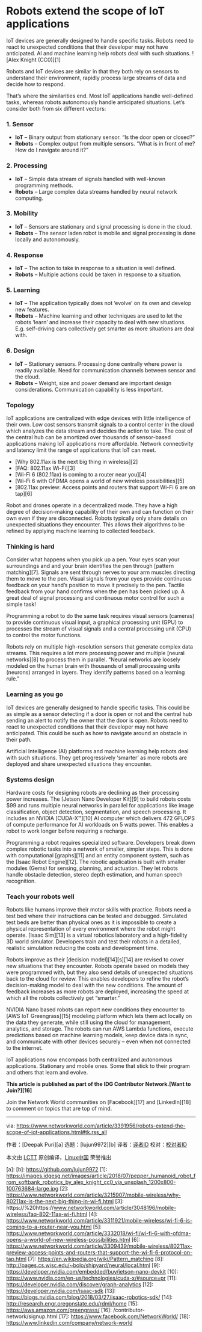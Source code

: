 [#]: collector: (lujun9972)
[#]: translator: ( )
[#]: reviewer: ( )
[#]: publisher: ( )
[#]: url: ( )
[#]: subject: (Robots extend the scope of IoT applications)
[#]: via: (https://www.networkworld.com/article/3391956/robots-extend-the-scope-of-iot-applications.html#tk.rss_all)
[#]: author: (Deepak Puri )

Robots extend the scope of IoT applications
======
IoT devices are generally designed to handle specific tasks. Robots need to react to unexpected conditions that their developer may not have anticipated. AI and machine learning help robots deal with such situations.
![Alex Knight \(CC0\)][1]

Robots and IoT devices are similar in that they both rely on sensors to understand their environment, rapidly process large streams of data and decide how to respond.

That’s where the similarities end. Most IoT applications handle well-defined tasks, whereas robots autonomously handle anticipated situations. Let’s consider both from six different vectors:

### 1\. Sensor

  * **IoT** – Binary output from stationary sensor. “Is the door open or closed?”
  * **Robots** – Complex output from multiple sensors. “What is in front of me? How do I navigate around it?”



### 2\. Processing

  * **IoT** – Simple data stream of signals handled with well-known programming methods.
  * **Robots** – Large complex data streams handled by neural network computing.



### 3\. Mobility

  * **IoT** – Sensors are stationary and signal processing is done in the cloud.
  * **Robots** – The sensor laden robot is mobile and signal processing is done locally and autonomously.



### 4\. Response

  * **IoT** – The action to take in response to a situation is well defined.
  * **Robots** – Multiple actions could be taken in response to a situation.



### 5\. Learning

  * **IoT** – The application typically does not ‘evolve’ on its own and develop new features.
  * **Robots** – Machine learning and other techniques are used to let the robots ‘learn’ and increase their capacity to deal with new situations. E.g. self-driving cars collectively get smarter as more situations are deal with.



### 6\. Design

  * **IoT** – Stationary sensors. Processing done centrally where power is readily available. Need for communication channels between sensor and the cloud.
  * **Robots** – Weight, size and power demand are important design considerations. Communication capability is less important.



### Topology

IoT applications are centralized with edge devices with little intelligence of their own. Low cost sensors transmit signals to a control center in the cloud which analyzes the data stream and decides the action to take. The cost of the central hub can be amortized over thousands of sensor-based applications making IoT applications more affordable. Network connectivity and latency limit the range of applications that IoT can meet.

  * [Why 802.11ax is the next big thing in wireless][2]
  * [FAQ: 802.11ax Wi-Fi][3]
  * [Wi-Fi 6 (802.11ax) is coming to a router near you][4]
  * [Wi-Fi 6 with OFDMA opens a world of new wireless possibilities][5]
  * [802.11ax preview: Access points and routers that support Wi-Fi 6 are on tap][6]



Robot and drones operate in a decentralized mode. They have a high degree of decision-making capability of their own and can function on their own even if they are disconnected. Robots typically only share details on unexpected situations they encounter. This allows their algorithms to be refined by applying machine learning to collected feedback.

### Thinking is hard

Consider what happens when you pick up a pen. Your eyes scan your surroundings and and your brain identifies the pen through [pattern matching][7]. Signals are sent through nerves to your arm muscles directing them to move to the pen. Visual signals from your eyes provide continuous feedback on your hand’s position to move it precisely to the pen. Tactile feedback from your hand confirms when the pen has been picked up. A great deal of signal processing and continuous motor control for such a simple task!

Programming a robot to do the same task requires visual sensors (cameras) to provide continuous visual input, a graphical processing unit (GPU) to processes the stream of visual signals and a central processing unit (CPU) to control the motor functions.

Robots rely on multiple high-resolution sensors that generate complex data streams. This requires a lot more processing power and multiple [neural networks][8] to process them in parallel. “Neural networks are loosely modeled on the human brain with thousands of small processing units (neurons) arranged in layers. They identify patterns based on a learning rule.”

### Learning as you go

IoT devices are generally designed to handle specific tasks. This could be as simple as a sensor detecting if a door is open or not and the central hub sending an alert to notify the owner that the door is open. Robots need to react to unexpected conditions that their developer may not have anticipated. This could be such as how to navigate around an obstacle in their path.

Artificial Intelligence (AI) platforms and machine learning help robots deal with such situations. They get progressively ‘smarter’ as more robots are deployed and share unexpected situations they encounter.

### Systems design

Hardware costs for designing robots are declining as their processing power increases. The [Jetson Nano Developer Kit][9] to build robots costs $99 and runs multiple neural networks in parallel for applications like image classification, object detection, segmentation, and speech processing. It includes an NVIDIA [CUDA-X™][10] AI computer which delivers 472 GFLOPS of compute performance for AI workloads on 5 watts power. This enables a robot to work longer before requiring a recharge.

Programming a robot requires specialized software. Developers break down complex robotic tasks into a network of smaller, simpler steps. This is done with computational [graphs][11] and an entity component system, such as the [Isaac Robot Engine][12]. The robotic application is built with smaller modules (Gems) for sensing, planning, and actuation. They let robots handle obstacle detection, stereo depth estimation, and human speech recognition.

### Teach your robots well

Robots like humans improve their motor skills with practice. Robots need a test bed where their instructions can be tested and debugged. Simulated test beds are better than physical ones as it is impossible to create a physical representation of every environment where the robot might operate. [Isaac Sim][13] is a virtual robotics laboratory and a high-fidelity 3D world simulator. Developers train and test their robots in a detailed, realistic simulation reducing the costs and development time.

Robots improve as their [decision model][14][s][14] are revised to cover new situations that they encounter. Robots operate based on models they were programmed with, but they also send details of unexpected situations back to the cloud for review. This enables developers to refine the robot’s decision-making model to deal with the new conditions. The amount of feedback increases as more robots are deployed, increasing the speed at which all the robots collectively get “smarter.”

NVIDIA Nano based robots can report new conditions they encounter to [AWS IoT Greengrass][15] modeling platform which lets them act locally on the data they generate, while still using the cloud for management, analytics, and storage. The robots can run AWS Lambda functions, execute predictions based on machine learning models, keep device data in sync, and communicate with other devices securely – even when not connected to the internet.

IoT applications now encompass both centralized and autonomous applications. Stationary and mobile ones. Some that stick to their program and others that learn and evolve.

**This article is published as part of the IDG Contributor Network.[Want to Join?][16]**

Join the Network World communities on [Facebook][17] and [LinkedIn][18] to comment on topics that are top of mind.

--------------------------------------------------------------------------------

via: https://www.networkworld.com/article/3391956/robots-extend-the-scope-of-iot-applications.html#tk.rss_all

作者：[Deepak Puri][a]
选题：[lujun9972][b]
译者：[译者ID](https://github.com/译者ID)
校对：[校对者ID](https://github.com/校对者ID)

本文由 [LCTT](https://github.com/LCTT/TranslateProject) 原创编译，[Linux中国](https://linux.cn/) 荣誉推出

[a]: 
[b]: https://github.com/lujun9972
[1]: https://images.idgesg.net/images/article/2018/07/pepper_humanoid_robot_from_softbank_robotics_by_alex_knight_cc0_via_unsplash_1200x800-100763684-large.jpg
[2]: https://www.networkworld.com/article/3215907/mobile-wireless/why-80211ax-is-the-next-big-thing-in-wi-fi.html
[3]: https://%20https://www.networkworld.com/article/3048196/mobile-wireless/faq-802-11ax-wi-fi.html
[4]: https://www.networkworld.com/article/3311921/mobile-wireless/wi-fi-6-is-coming-to-a-router-near-you.html
[5]: https://www.networkworld.com/article/3332018/wi-fi/wi-fi-6-with-ofdma-opens-a-world-of-new-wireless-possibilities.html
[6]: https://www.networkworld.com/article/3309439/mobile-wireless/80211ax-preview-access-points-and-routers-that-support-the-wi-fi-6-protocol-on-tap.html
[7]: https://en.wikipedia.org/wiki/Pattern_matching
[8]: http://pages.cs.wisc.edu/~bolo/shipyard/neural/local.html
[9]: https://developer.nvidia.com/embedded/buy/jetson-nano-devkit
[10]: https://www.nvidia.com/en-us/technologies/cuda-x/#source=pr
[11]: https://developer.nvidia.com/discover/graph-analytics
[12]: https://developer.nvidia.com/isaac-sdk
[13]: https://blogs.nvidia.com/blog/2018/03/27/isaac-robotics-sdk/
[14]: http://research.engr.oregonstate.edu/rdml/home
[15]: https://aws.amazon.com/greengrass/
[16]: /contributor-network/signup.html
[17]: https://www.facebook.com/NetworkWorld/
[18]: https://www.linkedin.com/company/network-world
